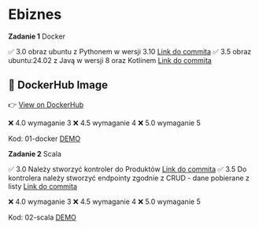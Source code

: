 # Ebiznes

**Zadanie 1** Docker

:white_check_mark: 3.0 obraz ubuntu z Pythonem w wersji 3.10
[Link do commita](https://github.com/mario343/ebiznes/commit/e4d766b1cf8a579553eb1f126270540993167b71)
:white_check_mark: 3.5 obraz ubuntu:24.02 z Javą w wersji 8 oraz Kotlinem [Link do commita](https://github.com/mario343/ebiznes/commit/e4d766b1cf8a579553eb1f126270540993167b71)

## 🐳 DockerHub Image

👉 [View on DockerHub](https://hub.docker.com/r/mario343/ebiznes)

:x: 4.0 wymaganie 3
:x: 4.5 wymaganie 4
:x: 5.0 wymaganie 5

Kod: 01-docker
[DEMO](https://github.com/mario343/ebiznes/blob/main/demos/zadanie1.gif)

**Zadanie 2** Scala

:white_check_mark: 3.0 Należy stworzyć kontroler do Produktów [Link do commita](https://github.com/mario343/ebiznes/commit/159d66bba63e21d4e6562c8df0fc46161d01973d)
:white_check_mark: 3.5 Do kontrolera należy stworzyć endpointy zgodnie z CRUD - dane
pobierane z listy
[Link do commita](https://github.com/mario343/ebiznes/commit/159d66bba63e21d4e6562c8df0fc46161d01973d)

:x: 4.0 wymaganie 3
:x: 4.5 wymaganie 4
:x: 5.0 wymaganie 5

Kod: 02-scala
[DEMO](https://github.com/mario343/ebiznes/blob/main/demos/zadanie2.gif)
